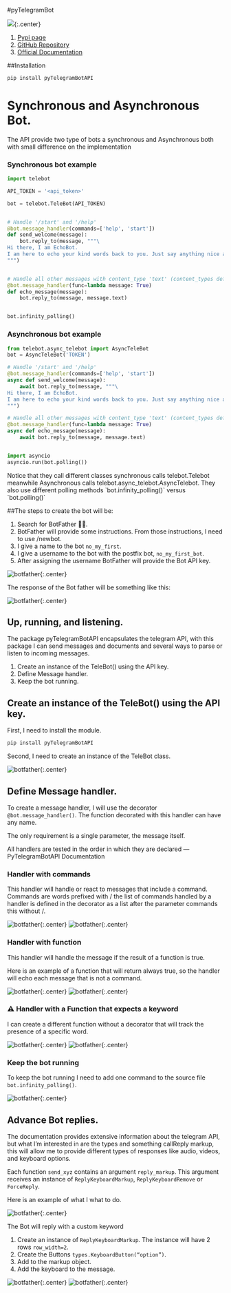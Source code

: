 #pyTelegramBot

![](images/pytelegrambotapi.png){:.center}

1. [Pypi page](https://pypi.org/project/pyTelegramBotAPI/)
2. [GitHub Repository](https://github.com/eternnoir/pyTelegramBotAPI)
3. [Official Documentation](https://pytba.readthedocs.io/en/latest/index.html)

##Installation

```python
pip install pyTelegramBotAPI
```

# Synchronous and Asynchronous Bot.

The API provide two type of bots a synchronous and Asynchronous both with small difference
on the implementation

### Synchronous bot example

```python
import telebot

API_TOKEN = '<api_token>'

bot = telebot.TeleBot(API_TOKEN)


# Handle '/start' and '/help'
@bot.message_handler(commands=['help', 'start'])
def send_welcome(message):
    bot.reply_to(message, """\
Hi there, I am EchoBot.
I am here to echo your kind words back to you. Just say anything nice and I'll say the exact same thing to you!\
""")


# Handle all other messages with content_type 'text' (content_types defaults to ['text'])
@bot.message_handler(func=lambda message: True)
def echo_message(message):
    bot.reply_to(message, message.text)


bot.infinity_polling()
```

### Asynchronous bot example

```python
from telebot.async_telebot import AsyncTeleBot
bot = AsyncTeleBot('TOKEN')

# Handle '/start' and '/help'
@bot.message_handler(commands=['help', 'start'])
async def send_welcome(message):
    await bot.reply_to(message, """\
Hi there, I am EchoBot.
I am here to echo your kind words back to you. Just say anything nice and I'll say the exact same thing to you!\
""")

# Handle all other messages with content_type 'text' (content_types defaults to ['text'])
@bot.message_handler(func=lambda message: True)
async def echo_message(message):
    await bot.reply_to(message, message.text)


import asyncio
asyncio.run(bot.polling())
```

<aside>
Notice that they call different classes synchronous calls telebot.Telebot meanwhile Asynchronous
calls telebot.async_telebot.AsyncTelebot.
They also use different polling methods `bot.infinity_polling()` versus `bot.polling()`
</aside>

##The steps to create the bot will be:

1. Search for BotFather 👴🏽.
2. BotFather will provide some instructions. From those instructions, I need to use /newbot.
3. I give a name to the bot `no_my_first`.
4. I give a username to the bot with the postfix bot, `no_my_first_bot`.
5. After assigning the username BotFather will provide the Bot API key.

![botfather](images/botfather.gif){:.center}

The response of the Bot father will be something like this:

![botfather](images/bot_API_key.png){:.center}

## Up, running, and listening.
The package pyTelegramBotAPI encapsulates the telegram API, 
with this package I can send messages and documents and several ways to parse or listen to incoming messages.

1. Create an instance of the TeleBot() using the API key.
2. Define Message handler.
3. Keep the bot running.

## Create an instance of the TeleBot() using the API key.
First, I need to install the module.
```python
pip install pyTelegramBotAPI
```
Second, I need to create an instance of the TeleBot class.

![botfather](images/tele_001.png){:.center}


## Define Message handler.
To create a message handler, I will use the decorator `@bot.message_handler()`.
The function decorated with this handler can have any name.

The only requirement is a single parameter, the message itself.

<aside>
All handlers are tested in the order in which they are declared — PyTelegramBotAPI Documentation
</aside>

### Handler with commands

This handler will handle or react to messages that include a command. Commands are words prefixed with / the list of commands handled by a handler is defined in the decorator as a list after the parameter commands this without /.

![botfather](images/tele_002.png){:.center}
![botfather](images/tele_002.1.png){:.center}

### Handler with function

This handler will handle the message if the result of a function is true.

Here is an example of a function that will return always true, so the handler will echo each message that is not a command.

![botfather](images/tele_003.png){:.center}
![botfather](images/tele_003.1.png){:.center}

### ⚠️ Handler with a Function that expects a keyword

I can create a different function without a decorator that will track the presence of a specific word.

![botfather](images/tele_005.png){:.center}
![botfather](images/tele_005.1.png){:.center}

### Keep the bot running
To keep the bot running I need to add one command to the source file `bot.infinity_polling()`.

![botfather](images/tele_004.png){:.center}

## Advance Bot replies.

The documentation provides extensive information about the telegram API, 
but what I’m interested in are the types and something callReply markup, 
this will allow me to provide different types of responses like audio, 
videos, and keyboard options.

Each function `send_xyz` contains an argument `reply_markup`. 
This argument receives an instance of `ReplyKeyboardMarkup`, `ReplyKeyboardRemove`
or `ForceReply`.

Here is an example of what I what to do.

![botfather](images/options.png){:.center}

The Bot will reply with a custom keyword

1. Create an instance of `ReplyKeyboardMarkup`. The instance will have 2 rows `row_width=2`.
2. Create the Buttons `types.KeyboardButton(“option”)`.
3. Add to the markup object.
4. Add the keyboard to the message.

![botfather](images/tele_006.png){:.center}
![botfather](images/options_keyword.gif){:.center}
